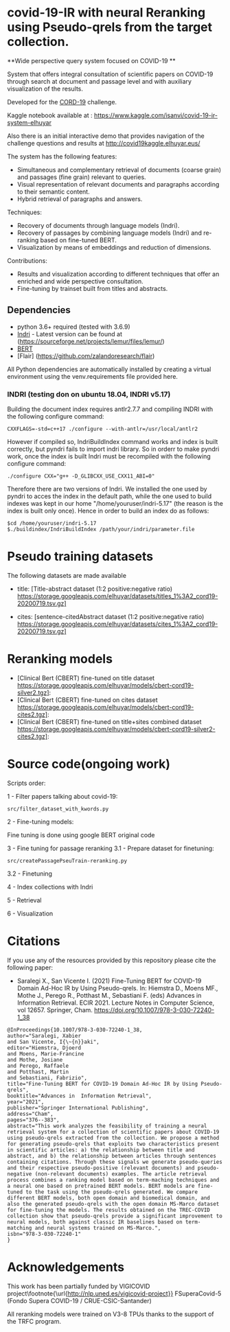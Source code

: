 # covid-19-IR with neural Reranking using Pseudo-qrels from the target collection.

**Wide perspective query system focused on COVID-19
**

System that offers integral consultation of scientific papers on COVID-19 through search at document and passage level and with auxiliary visualization of the results.

Developed for the [CORD-19](https://www.kaggle.com/allen-institute-for-ai/CORD-19-research-challenge/) challenge.

Kaggle notebook available at : https://www.kaggle.com/isanvi/covid-19-ir-system-elhuyar

Also there is an initial interactive demo that provides navigation of the challenge questions and results at http://covid19kaggle.elhuyar.eus/


The system has the following features:
* Simultaneous and complementary retrieval of documents (coarse grain) and passages (fine grain) relevant to queries.
* Visual representation of relevant documents and paragraphs according to their semantic content.
* Hybrid retrieval of paragraphs and answers.

Techniques:
* Recovery of documents through language models (Indri).
* Recovery of passages by combining language models (Indri) and re-ranking based on fine-tuned BERT.
* Visualization by means of embeddings and reduction of dimensions.

Contributions:
* Results and visualization according to different techniques that offer an enriched and wide perspective consultation.
* Fine-tuning by trainset built from titles and abstracts.


## Dependencies
* python 3.6+ required (tested with 3.6.9)
* [Indri](https://www.lemurproject.org/indri.php) - Latest version can be found at (https://sourceforge.net/projects/lemur/files/lemur/)
* [BERT](https://github.com/google-research/bert)
* [Flair] (https://github.com/zalandoresearch/flair)

All Python dependencies are automatically installed by creating a virtual environment using the venv.requirements file provided here.


### INDRI (testing don on ubuntu 18.04, INDRI v5.17)

Building the document index requires antlr2.7.7 and compiling INDRI with the following configure command:

```shell
CXXFLAGS=-std=c++17 ./configure --with-antlr=/usr/local/antlr2
```

However if compiled so, IndriBuildIndex command works and index is built correctly, but pyndri fails to import indri library. So in orderr to make pyndri work, once the index is built Indri must be recompiled with the following configure command:

```shell
./configure CXX="g++ -D_GLIBCXX_USE_CXX11_ABI=0"
```
Therefore there are two versions of Indri. We installed the one used by pyndri to acces the index in the default path, while the one used to build indexes was kept in our home "/home/youruser/indri-5.17" (the reason is the index is built only once). Hence in order to build an index do as follows:

```shell
$cd /home/youruser/indri-5.17 
$./buildindex/IndriBuildIndex /path/your/indri/parameter.file
```

# Pseudo training datasets

The following datasets are made available

* title: [Title-abstract dataset (1:2 positive:negative ratio) https://storage.googleapis.com/elhuyar/datasets/titles_1%3A2_cord19-20200719.tsv.gz]

* cites: [sentence-citedAbstract dataset (1:2 positive:negative ratio) https://storage.googleapis.com/elhuyar/datasets/cites_1%3A2_cord19-20200719.tsv.gz]


# Reranking models

* [Clinical Bert (CBERT) fine-tuned on title dataset https://storage.googleapis.com/elhuyar/models/cbert-cord19-silver2.tgz]:
* [Clinical Bert (CBERT) fine-tuned on cites dataset https://storage.googleapis.com/elhuyar/models/cbert-cord19-cites2.tgz]:
* [Clinical Bert (CBERT) fine-tuned on title+sites combined dataset https://storage.googleapis.com/elhuyar/models/cbert-cord19-silver2-cites2.tgz]: 





# Source code(ongoing work)
Scripts order:

1 - Filter papers talking about covid-19:
```shell
src/filter_dataset_with_kwords.py
```

2 - Fine-tuning models:

Fine tuning is done using google BERT original code

3 - Fine tuning for passage reranking
3.1 - Prepare dataset for finetuning:
```shell
src/createPassagePseuTrain-reranking.py
```

3.2 - Finetuning

4 - Index collections with Indri

5 - Retrieval

6 - Visualization



# Citations

If you use any of the resources provided by this repository please cite the following paper:


* Saralegi X., San Vicente I. (2021) Fine-Tuning BERT for COVID-19 Domain Ad-Hoc IR by Using Pseudo-qrels. In: Hiemstra D., Moens MF., Mothe J., Perego R., Potthast M., Sebastiani F. (eds) Advances in Information Retrieval. ECIR 2021. Lecture Notes in Computer Science, vol 12657. Springer, Cham. https://doi.org/10.1007/978-3-030-72240-1_38 

```shell
@InProceedings{10.1007/978-3-030-72240-1_38,
author="Saralegi, Xabier
and San Vicente, I{\~{n}}aki",
editor="Hiemstra, Djoerd
and Moens, Marie-Francine
and Mothe, Josiane
and Perego, Raffaele
and Potthast, Martin
and Sebastiani, Fabrizio",
title="Fine-Tuning BERT for COVID-19 Domain Ad-Hoc IR by Using Pseudo-qrels",
booktitle="Advances in  Information Retrieval",
year="2021",
publisher="Springer International Publishing",
address="Cham",
pages="376--383",
abstract="This work analyzes the feasibility of training a neural retrieval system for a collection of scientific papers about COVID-19 using pseudo-qrels extracted from the collection. We propose a method for generating pseudo-qrels that exploits two characteristics present in scientific articles: a) the relationship between title and abstract, and b) the relationship between articles through sentences containing citations. Through these signals we generate pseudo-queries and their respective pseudo-positive (relevant documents) and pseudo-negative (non-relevant documents) examples. The article retrieval process combines a ranking model based on term-maching techniques and a neural one based on pretrained BERT models. BERT models are fine-tuned to the task using the pseudo-qrels generated. We compare different BERT models, both open domain and biomedical domain, and also the generated pseudo-qrels with the open domain MS-Marco dataset for fine-tuning the models. The results obtained on the TREC-COVID collection show that pseudo-qrels provide a significant improvement to neural models, both against classic IR baselines based on term-matching and neural systems trained on MS-Marco.",
isbn="978-3-030-72240-1"
}
```

# Acknowledgements

This work has been partially funded by VIGICOVID project\footnote{\url{http://nlp.uned.es/vigicovid-project}} FSuperaCovid-5 (Fondo Supera COVID-19 / CRUE-CSIC-Santander)

All reranking models were trained on V3-8 TPUs thanks to the support of the TRFC program.



